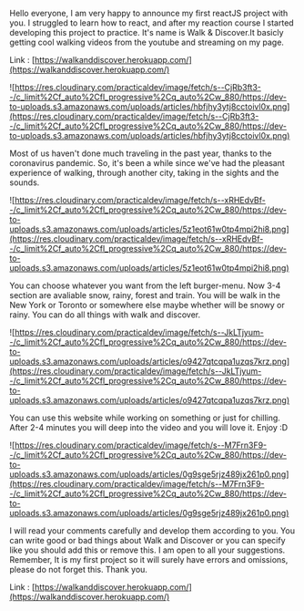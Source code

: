 Hello everyone, 
I am very happy to announce my first reactJS project with you. I 
struggled to learn how to react, and after my reaction course I started 
developing this project to practice. It's name is  Walk & 
Discover.It basicly getting cool walking videos from the youtube and 
streaming on my page.

Link : [https://walkanddiscover.herokuapp.com/](https://walkanddiscover.herokuapp.com/)

![https://res.cloudinary.com/practicaldev/image/fetch/s--CjRb3ft3--/c_limit%2Cf_auto%2Cfl_progressive%2Cq_auto%2Cw_880/https://dev-to-uploads.s3.amazonaws.com/uploads/articles/hbfjhy3ytj8cctoivl0x.png](https://res.cloudinary.com/practicaldev/image/fetch/s--CjRb3ft3--/c_limit%2Cf_auto%2Cfl_progressive%2Cq_auto%2Cw_880/https://dev-to-uploads.s3.amazonaws.com/uploads/articles/hbfjhy3ytj8cctoivl0x.png)

Most of us haven't done much traveling in the past year, thanks to 
the coronavirus pandemic. So, it's been a while since we've had the 
pleasant experience of walking, through another city, taking in the 
sights and the sounds.

![https://res.cloudinary.com/practicaldev/image/fetch/s--xRHEdvBf--/c_limit%2Cf_auto%2Cfl_progressive%2Cq_auto%2Cw_880/https://dev-to-uploads.s3.amazonaws.com/uploads/articles/5z1eot61w0tp4mpi2hi8.png](https://res.cloudinary.com/practicaldev/image/fetch/s--xRHEdvBf--/c_limit%2Cf_auto%2Cfl_progressive%2Cq_auto%2Cw_880/https://dev-to-uploads.s3.amazonaws.com/uploads/articles/5z1eot61w0tp4mpi2hi8.png)

You can choose whatever you want from the left burger-menu. Now 3-4 
section are avaliable snow, rainy, forest and train. You will be walk in
 the New York or Toronto or somewhere else maybe whether will be snowy 
or rainy. You can do all things with walk and discover.

![https://res.cloudinary.com/practicaldev/image/fetch/s--JkLTjyum--/c_limit%2Cf_auto%2Cfl_progressive%2Cq_auto%2Cw_880/https://dev-to-uploads.s3.amazonaws.com/uploads/articles/o9427qtcqpa1uzqs7krz.png](https://res.cloudinary.com/practicaldev/image/fetch/s--JkLTjyum--/c_limit%2Cf_auto%2Cfl_progressive%2Cq_auto%2Cw_880/https://dev-to-uploads.s3.amazonaws.com/uploads/articles/o9427qtcqpa1uzqs7krz.png)

You can use this website while working on something or just for 
chilling. After 2-4 minutes you will deep into the video and you will 
love it. Enjoy :D

![https://res.cloudinary.com/practicaldev/image/fetch/s--M7Frn3F9--/c_limit%2Cf_auto%2Cfl_progressive%2Cq_auto%2Cw_880/https://dev-to-uploads.s3.amazonaws.com/uploads/articles/0g9sge5rjz489jx261p0.png](https://res.cloudinary.com/practicaldev/image/fetch/s--M7Frn3F9--/c_limit%2Cf_auto%2Cfl_progressive%2Cq_auto%2Cw_880/https://dev-to-uploads.s3.amazonaws.com/uploads/articles/0g9sge5rjz489jx261p0.png)

I will read your comments carefully and develop them according to 
you. You can write good or bad things about Walk and Discover or you can
 specify like you should add this or remove this. I am open to all your 
suggestions. Remember, It is my first project so it will surely have 
errors and omissions, please do not forget this. Thank you.

Link : [https://walkanddiscover.herokuapp.com/](https://walkanddiscover.herokuapp.com/)
